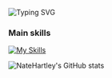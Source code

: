 <!--
![An image of @natehartley's Holopin badges, which is a link to view their full Holopin profile](https://holopin.me/natehartley)
-->

![Typing SVG](https://readme-typing-svg.demolab.com?font=Fira+Code&pause=1000&random=false&width=435&lines=Nathan+Hartley+-+Cyber+Sec+Graduate)

### Main skills
[![My Skills](https://skillicons.dev/icons?i=python,c,bash,powershell,windows,apple,linux,debian,kali,ubuntu,mint,vscode,html,css,js,ts,git,github,bitbucket)](https://skillicons.dev)

<a href="https://tryhackme.com/p/nhartley">
  
</a>

![NateHartley's GitHub stats](https://github-readme-stats.vercel.app/api?username=natehartley&theme=merko&show_icons=true&rank_icon=github)

